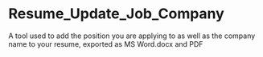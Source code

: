 # Resume_Update_Job_Company
A tool used to add the position you are applying to as well as the company name to your resume, exported as MS Word.docx and PDF
